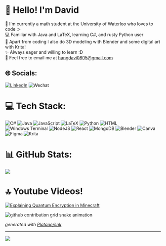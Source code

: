 # 👋 Hello! I'm David

🏫 I'm currently a math student at the University of Waterloo who loves to code :></br>
💻 Familiar with Java and LaTeX, learning C#, and rusty Python user</br>
🎨 Apart from coding I also do 3D modeling with Blender and some digital art with Krita! </br>
✨ Always eager and willing to learn :D </br>
📧 Feel free to email me at hangdavi0805@gmail.com


## 🌐 Socials:
[![LinkedIn](https://img.shields.io/badge/LinkedIn-0077B5?style=for-the-badge&logo=linkedin&logoColor=white)](https://www.linkedin.com/in/david-hang-8a2355297/)
![Wechat](https://img.shields.io/badge/WeChat-07C160?style=for-the-badge&logo=wechat&logoColor=white)

# 💻 Tech Stack:
![C#](https://img.shields.io/badge/c%23-%23239120.svg?style=for-the-badge&logo=csharp&logoColor=white) ![Java](https://img.shields.io/badge/java-%23ED8B00.svg?style=for-the-badge&logo=openjdk&logoColor=white) ![JavaScript](https://img.shields.io/badge/javascript-%23323330.svg?style=for-the-badge&logo=javascript&logoColor=%23F7DF1E) ![LaTeX](https://img.shields.io/badge/latex-%23008080.svg?style=for-the-badge&logo=latex&logoColor=white) ![Python](https://img.shields.io/badge/python-3670A0?style=for-the-badge&logo=python&logoColor=ffdd54) ![HTML](https://img.shields.io/badge/HTML-239120?style=for-the-badge&logo=html5&logoColor=white) ![Windows Terminal](https://img.shields.io/badge/Windows%20Terminal-%234D4D4D.svg?style=for-the-badge&logo=windows-terminal&logoColor=white) ![NodeJS](https://img.shields.io/badge/node.js-6DA55F?style=for-the-badge&logo=node.js&logoColor=white) ![React](https://img.shields.io/badge/react-%2320232a.svg?style=for-the-badge&logo=react&logoColor=%2361DAFB) ![MongoDB](https://img.shields.io/badge/MongoDB-%234ea94b.svg?style=for-the-badge&logo=mongodb&logoColor=white) ![Blender](https://img.shields.io/badge/blender-%23F5792A.svg?style=for-the-badge&logo=blender&logoColor=white) ![Canva](https://img.shields.io/badge/Canva-%2300C4CC.svg?style=for-the-badge&logo=Canva&logoColor=white) ![Figma](https://img.shields.io/badge/figma-%23F24E1E.svg?style=for-the-badge&logo=figma&logoColor=white) ![Krita](https://img.shields.io/badge/Krita-203759?style=for-the-badge&logo=krita&logoColor=EEF37B)
# 📊 GitHub Stats:
<!-- [![David's GitHub stats](https://github-readme-stats.vercel.app/api?username=DregoonXD&hide=stars,contribs&showicons=true&theme=radical)](https://github.com/DregoonXD/github-readme-stats) -->
<!-- ![](https://github-readme-streak-stats.herokuapp.com/?user=DregoonXD&theme=radical&hide_border=false)<br/> -->
![](https://github-readme-stats.vercel.app/api/top-langs/?username=David6617&theme=radical&hide_border=false&include_all_commits=true&count_private=true&layout=compact)

# 🔝 Youtube Videos!
<!-- BEGIN YOUTUBE-CARDS -->
[![Explaining Quantum Encryption in Minecraft](https://ytcards.demolab.com/?id=oWvdeALuaSI&t=16s&title=Explaining+Quantum+Encryption+in+Minecraft&timestamp=1709436755&duration=427&)](https://www.youtube.com/watch?v=oWvdeALuaSI&)
<!-- END YOUTUBE-CARDS -->


<picture>
  <source media="(prefers-color-scheme: light)" srcset="https://raw.githubusercontent.com/David6617/David6617/output/github-contribution-grid-snake-dark.svg">
  <source media="(prefers-color-scheme: dark)" srcset="https://raw.githubusercontent.com/David6617/David6617/output/github-contribution-grid-snake.svg">
  <img alt="github contribution grid snake animation" src="https://raw.githubusercontent.com/David6617/Davi6617/output/github-contribution-grid-snake.svg">
</picture>

_generated with [Platane/snk](https://github.com/Platane/snk)_

---
[![](https://visitcount.itsvg.in/api?id=DregoonXD&icon=0&color=6)](https://visitcount.itsvg.in)




<!-- Proudly created with GPRM ( https://gprm.itsvg.in ) -->
